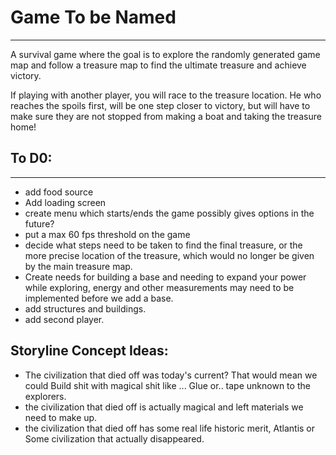 # Game To be Named
---

A survival game where the goal is to explore the randomly generated game map and follow a treasure map to find the ultimate treasure and achieve victory. 

If playing with another player, you will race to the treasure location. He who reaches the spoils first, will be one step closer to victory, but will have to make sure they are not stopped from making a boat and taking the treasure home!

## To D0: 
---
- add food source
- Add loading screen
- create menu which starts/ends the game possibly gives options in the future?
- put a max 60 fps threshold on the game
- decide what steps need to be taken to find the final treasure, or the more precise location of the treasure, which would no longer be given by the main treasure map. 
- Create needs for building a base and needing to expand your power while exploring, energy and other measurements may need to be implemented before we add a base. 
- add structures and buildings. 
- add second player. 

## Storyline Concept Ideas:
- The civilization that died off was today's current? That would mean we could Build shit with magical shit like ... Glue or.. tape unknown to the explorers.
- the civilization that died off is actually magical and left materials we need to make up.
- the civilization that died off has some real life historic merit, Atlantis or Some civilization that actually disappeared.
